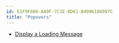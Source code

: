 ```yaml
---
id: E1F9F606-AA9F-7C1E-8D61-B4996106097C
title: "Popovers"
---
```


-   [Display a Loading Message](/recipes/ios/standard_controls/popovers/display_a_loading_message)
